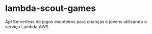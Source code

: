# lambda-scout-games
Api Serverless de jogos escoteiros para crianças e jovens utilizando o serviço Lambda AWS
